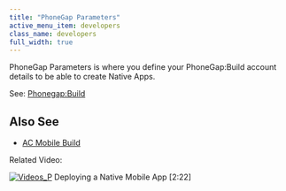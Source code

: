 ```yaml
---
title: "PhoneGap Parameters"
active_menu_item: developers
class_name: developers
full_width: true
---
```



PhoneGap Parameters is where you define your PhoneGap:Build account details to be able to create Native Apps.

See: [Phonegap:Build](../../../../../ac-mobile-build-phonegap/cordova/phonegapbuild/)

## Also See

 - [AC Mobile Build](../../../../../ac-mobile-build-phonegap/cordova/ac-mobile-build/)

Related Video:

[![Videos\_P](/img/docs/videos_p.png)](http://www.youtube.com/v/M9hLcnKOj04?autoplay=1&hd=1&fs=1&showsearch=0&rel=0&) Deploying a Native Mobile App [2:22]
